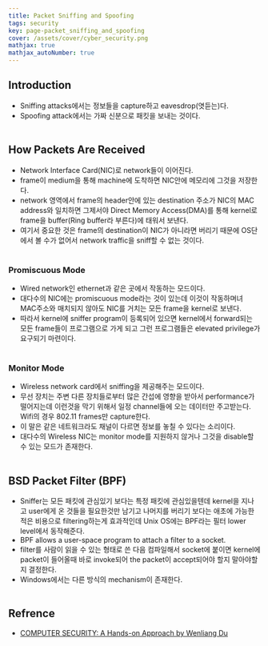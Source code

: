 ```yaml
---
title: Packet Sniffing and Spoofing
tags: security
key: page-packet_sniffing_and_spoofing
cover: /assets/cover/cyber_security.png
mathjax: true
mathjax_autoNumber: true
---
```


## Introduction
* Sniffing attacks에서는 정보들을 capture하고 eavesdrop(엿듣는)다.
* Spoofing attack에서는 가짜 신분으로 패킷을 보내는 것이다.
<br><br>

## How Packets Are Received
* Network Interface Card(NIC)로 network들이 이어진다. 
* frame이 medium을 통해 machine에 도착하면 NIC안에 메모리에 그것을 저장한다.
* network 영역에서 frame의 header안에 있는 destination 주소가 NIC의 MAC address와 일치하면 그제서야 Direct Memory Access(DMA)를 통해 kernel로 frame을 buffer(Ring buffer라 부른다)에 태워서 보낸다.
* 여기서 중요한 것은 frame의 destination이 NIC가 아니라면 버리기 때문에 OS단에서 볼 수가 없어서 network traffic을 sniff할 수 없는 것이다.
<br><br>

### Promiscuous Mode
* Wired network인 ethernet과 같은 곳에서 작동하는 모드이다.
* 대다수의 NIC에는 promiscuous mode라는 것이 있는데 이것이 작동하며녀 MAC주소와 매치되지 않아도 NIC를 거치는 모든 frame을 kernel로 보낸다.
* 따라서 kernel에 sniffer program이 등록되어 있으면 kernel에서 forward되는 모든 frame들이 프로그램으로 가게 되고 그런 프로그램들은 elevated privilege가 요구되기 마련이다.
<br><br>

### Monitor Mode
* Wireless network card에서 sniffing을 제공해주는 모드이다.
* 무선 장치는 주변 다른 장치들로부터 많은 간섭에 영향을 받아서 performance가 떨어지는데 이런것을 막기 위해서 일정 channel들에 오는 데이터만 주고받는다. Wifi의 경우 802.11 frames만 capture한다.
* 이 말은 같은 네트워크라도 채널이 다르면 정보를 놓칠 수 있다는 소리이다.
* 대다수의 Wireless NIC는 monitor mode를 지원하지 않거나 그것을 disable할 수 있는 모드가 존재한다.
<br><br>

## BSD Packet Filter (BPF)
* Sniffer는 모든 패킷에 관심있기 보다는 특정 패킷에 관심있을텐데 kernel을 지나고 user에게 온 것들을 필요한것만 남기고 나머지를 버리기 보다는 애초에 가능한 적은 비용으로 filtering하는게 효과적인데 Unix OS에는 BPF라는 필터 lower level에서 동작해준다.
* BPF allows a user-space program to attach a filter to a socket.
* filter를 사람이 읽을 수 있는 형태로 쓴 다음 컴파일해서 socket에 붙이면 kernel에 packet이 들어올때 바로 invoke되어 the packet이 accept되어야 할지 말아야할지 결정한다.
* Windows에서는 다른 방식의 mechanism이 존재한다.
<br><br>

## Refrence

* [COMPUTER SECURITY: A Hands-on Approach by Wenliang Du](https://www.amazon.com/Computer-Security-Hands-Approach-Wenliang/dp/154836794X)